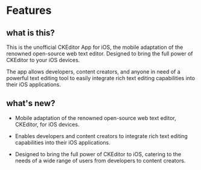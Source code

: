 # Features

## what is this?

This is the unofficial CKEditor App for iOS, the mobile adaptation of the renowned open-source web text editor. Designed to bring the full power of CKEditor to your iOS devices.

The app allows developers, content creators, and anyone in need of a powerful text editing tool to easily integrate rich text editing capabilities into their iOS applications.

## what's new?

* Mobile adaptation of the renowned open-source web text editor, CKEditor, for iOS devices.

* Enables developers and content creators to integrate rich text editing capabilities into their iOS applications.

* Designed to bring the full power of CKEditor to iOS, catering to the needs of a wide range of users from developers to content creators.